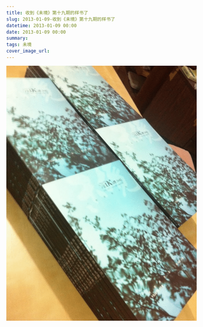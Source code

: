 ```yaml
---
title: 收到《未境》第十九期的样书了
slug: 2013-01-09-收到《未境》第十九期的样书了
datetime: 2013-01-09 00:00
date: 2013-01-09 00:00
summary: 
tags: 未境
cover_image_url: 
---
```

![19287-pjg66m5dogr.png](../assets/2019/09/3771335104.png)